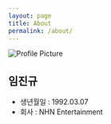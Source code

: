 ```yaml
---
layout: page
title: About
permalink: /about/
---
```


<img src="{{ site.baseurl }}/assets/profile-placeholder.jpg" title="Profile Picture" class="profile">

## 임진규
* 생년월일 : 1992.03.07
* 회사 : NHN Entertainment
